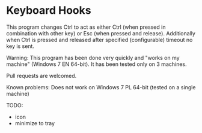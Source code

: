 Keyboard Hooks
=============

This program changes Ctrl to act as either Ctrl (when pressed in combination with other key) or Esc (when pressed and release).
Additionally when Ctrl is pressed and released after specified (configurable) timeout no key is sent.

Warning:
This program has been done very quickly and "works on my machine" (Windows 7 EN 64-bit).
It has been tested only on 3 machines.

Pull requests are welcomed.

Known problems:
Does not work on Windows 7 PL 64-bit (tested on a single machine)

TODO:
- icon
- minimize to tray
